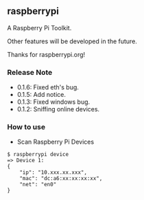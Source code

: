## raspberrypi

A Raspberry Pi Toolkit.

Other features will be developed in the future.

Thanks for raspberrypi.org!


### Release Note
* 0.1.6: Fixed eth's bug.
* 0.1.5: Add notice.
* 0.1.3: Fixed windows bug.
* 0.1.2: Sniffing online devices.


### How to use
* Scan Raspberry Pi Devices
```shell
$ raspberrypi device
=> Device 1:
{
    "ip": "10.xxx.xx.xxx",
    "mac": "dc:a6:xx:xx:xx:xx",
    "net": "en0"
}
```